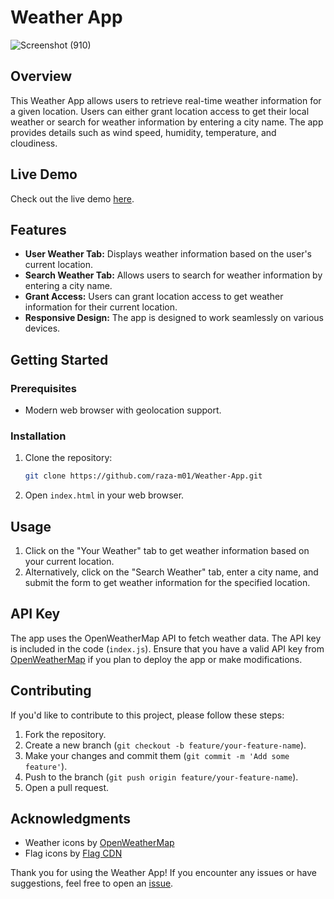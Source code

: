 # Weather App

![Screenshot (910)](https://github.com/raza-m01/Weather-App/assets/113848902/82f3154a-63ba-48af-ad64-e73ef57f871e)

## Overview

This Weather App allows users to retrieve real-time weather information for a given location. Users can either grant location access to get their local weather or search for weather information by entering a city name. The app provides details such as wind speed, humidity, temperature, and cloudiness.

## Live Demo

Check out the live demo [here](https://starlit-sunburst-fec1cf.netlify.app/).

## Features

- **User Weather Tab:** Displays weather information based on the user's current location.
- **Search Weather Tab:** Allows users to search for weather information by entering a city name.
- **Grant Access:** Users can grant location access to get weather information for their current location.
- **Responsive Design:** The app is designed to work seamlessly on various devices.

## Getting Started

### Prerequisites

- Modern web browser with geolocation support.

### Installation

1. Clone the repository:

    ```bash
    git clone https://github.com/raza-m01/Weather-App.git
    ```

2. Open `index.html` in your web browser.

## Usage

1. Click on the "Your Weather" tab to get weather information based on your current location.
2. Alternatively, click on the "Search Weather" tab, enter a city name, and submit the form to get weather information for the specified location.

## API Key

The app uses the OpenWeatherMap API to fetch weather data. The API key is included in the code (`index.js`). Ensure that you have a valid API key from [OpenWeatherMap](https://openweathermap.org/) if you plan to deploy the app or make modifications.

## Contributing

If you'd like to contribute to this project, please follow these steps:

1. Fork the repository.
2. Create a new branch (`git checkout -b feature/your-feature-name`).
3. Make your changes and commit them (`git commit -m 'Add some feature'`).
4. Push to the branch (`git push origin feature/your-feature-name`).
5. Open a pull request.


## Acknowledgments

- Weather icons by [OpenWeatherMap](https://openweathermap.org/weather-conditions)
- Flag icons by [Flag CDN](https://flagcdn.com/)

Thank you for using the Weather App! If you encounter any issues or have suggestions, feel free to open an [issue](https://github.com/your-username/Weather-App/issues).
